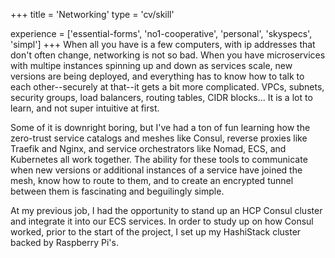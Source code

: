 +++
title = 'Networking'
type = 'cv/skill'

experience = ['essential-forms', 'no1-cooperative', 'personal', 'skyspecs', 'simpl']
+++
When all you have is a few computers, with ip addresses that don't often change, networking is not so bad.  When you have microservices with multipe instances spinning up and down as services scale, new versions are being deployed, and everything has to know how to talk to each other--securely at that--it gets a bit more complicated.  VPCs, subnets, security groups, load balancers, routing tables, CIDR blocks...  It is a lot to learn, and not super intuitive at first.

Some of it is downright boring, but I've had a ton of fun learning how the zero-trust service catalogs and meshes like Consul, reverse proxies like Traefik and Nginx, and service orchestrators like Nomad, ECS, and Kubernetes all work together.  The ability for these tools to communicate when new versions or additional instances of a service have joined the mesh, know how to route to them, and to create an encrypted tunnel between them is fascinating and beguilingly simple.

At my previous job, I had the opportunity to stand up an HCP Consul cluster and integrate it into our ECS services.  In order to study up on how Consul worked, prior to the start of the project, I set up my HashiStack cluster backed by Raspberry Pi's.
